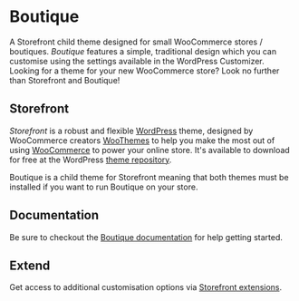 # Boutique
A Storefront child theme designed for small WooCommerce stores / boutiques. *Boutique* features a simple, traditional design which you can customise using the settings available in the WordPress Customizer. Looking for a theme for your new WooCommerce store? Look no further than Storefront and Boutique!

## Storefront
*Storefront* is a robust and flexible [WordPress](http://wordpress.org) theme, designed by WooCommerce creators [WooThemes](http://woothemes.com/) to help you make the most out of using [WooCommerce](http://woothemes.com/woocommerce/) to power your online store. It's available to download for free at the WordPress [theme repository](https://wordpress.org/themes/storefront/).

Boutique is a child theme for Storefront meaning that both themes must be installed if you want to run Boutique on your store.

## Documentation
Be sure to checkout the [Boutique documentation](http://docs.woothemes.com/document/boutique-storefront-child-theme/) for help getting started.

## Extend
Get access to additional customisation options via [Storefront extensions](http://www.woothemes.com/product-category/storefront-extensions/).
